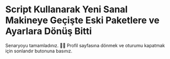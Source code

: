 # Script Kullanarak Yeni Sanal Makineye Geçişte Eski Paketlere ve Ayarlara Dönüş Bitti

Senaryoyu tamamladınız. 👏🏻
Profil sayfasına dönmek ve oturumu kapatmak için sonlandır butonuna basınız.